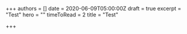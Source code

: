 +++
authors = []
date = 2020-06-09T05:00:00Z
draft = true
excerpt = "Test"
hero = ""
timeToRead = 2
title = "Test"

+++
